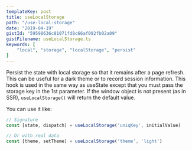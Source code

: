 ```yaml
---
templateKey: post
title: useLocalStorage
path: "/use-local-storage"
date: "2019-04-19"
gistId: "59598636c81071fd8c66af092fb02a09"
gistFilename: useLocalStorage.ts
keywords: [
    "local", "storage", "localStorage", "persist"
]
---
```


Persist the state with local storage so that it remains after a page refresh. This can be useful for a dark theme or to record session information.
This hook is used in the same way as useState except that you must pass the storage key in the 1st parameter.
If the window object is not present (as in SSR), `useLocalStorage()` will return the default value.

You can use it like:


```typescript
// Signature
const [state, dispatch] = useLocalStorage('uniqKey', initialValue)

// Or with real data
const [theme, setTheme] = useLocalStorage('theme', 'light')
```
